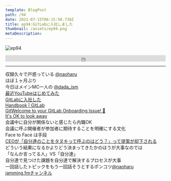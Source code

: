```yaml
---
template: BlogPost
path: /94
date: 2021-07-15T06:15:50.738Z
title: ep94:GitLabに入社しました
thumbnail: /assets/ep94.png
metaDescription:
---
```

![ep94](/assets/ep94.png)

<iframe width="100%" height="20" scrolling="no" frameborder="no" allow="autoplay" src="https://w.soundcloud.com/player/?url=https%3A//api.soundcloud.com/tracks/1088459086%3Fsecret_token%3Ds-Ae2tPvHO2wr&color=%23ff5500&inverse=false&auto_play=false&show_user=true"></iframe>

***

収録久々で戸惑っている [@naoharu](https://twitter.com/naoharu)  
ほぼ１ヶ月ぶり  
今日はメインMC一人の [@dada_ism](https://twitter.com/dada_ism)  
[最近YouTubeはじめてみた](https://www.youtube.com/channel/UCobMDbV2byoiGHb6Iw7zGhw)  
[GitLabに入社した](https://about.gitlab.com/)  
[Handbook | GitLab](https://about.gitlab.com/handbook/)  
[GitWelcome to your GitLab Onboarding Issue! 🎉](https://gitlab.com/gitlab-com/people-group/people-operations/employment-templates/-/blob/master/.gitlab/issue_templates/onboarding.md)  
[It's OK to look away](https://about.gitlab.com/company/culture/all-remote/meetings/#its-ok-to-look-away)  
会議中に自分が関係ないと感じたら内職OK  
会議に呼ぶ開催者が参加者に期待することを明確にする文化  
Face to Face は手段  
[CEOが「自分達のことをタヌキって呼ぶのはどう？」って提案が却下される](https://gitlab.com/gitlab-com/www-gitlab-com/-/merge_requests/24447)  
どういう結果になるかよりどう決まってきたかのほうが大事なのでは  
「なんか言ってる人」VS「自分達」  
自分達で見つけた課題を自分達で解決するプロセスが大事  
一回話したトピックをもう一回話そうとするポンコツ[@naoharu](https://twitter.com/naoharu)  
[jamming.fmチャンネル](https://www.youtube.com/channel/UCobMDbV2byoiGHb6Iw7zGhw)  